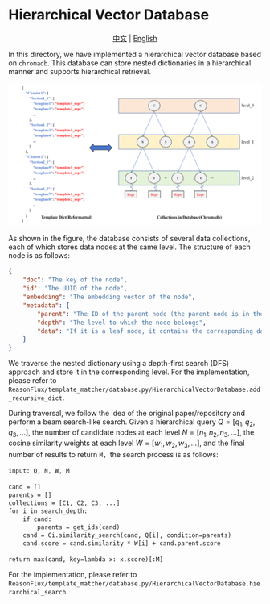 # Hierarchical Vector Database
<center>
<a href="./README_ZH.md">中文</a> |
<a href="./README.md">English</a>
</center>

In this directory, we have implemented a hierarchical vector database based on `chromadb`. This database can store nested dictionaries in a hierarchical manner and supports hierarchical retrieval.

![](../../asset/database.png)

As shown in the figure, the database consists of several data collections, each of which stores data nodes at the same level. The structure of each node is as follows:

```json
{
    "doc": "The key of the node",
    "id": "The UUID of the node",
    "embedding": "The embedding vector of the node",
    "metadata": {
        "parent": "The ID of the parent node (the parent node is in the upper-level collection)",
        "depth": "The level to which the node belongs",
        "data": "If it is a leaf node, it contains the corresponding data; otherwise, it is empty"
    }
}
```

We traverse the nested dictionary using a depth-first search (DFS) approach and store it in the corresponding level. For the implementation, please refer to `ReasonFlux/template_matcher/database.py/HierarchicalVectorDatabase.add_recursive_dict`.

During traversal, we follow the idea of the original paper/repository and perform a beam search-like search. Given a hierarchical query $Q=[q_1,q_2,q_3,...]$, the number of candidate nodes at each level $N=[n_1,n_2,n_3,...]$,  the cosine similarity weights at each level $W=[w_1,w_2,w_3,...]$, and the final number of results to return `M`，the search process is as follows:

```
input: Q, N, W, M

cand = []
parents = []
collections = [C1, C2, C3, ...]
for i in search_depth:
    if cand:
        parents = get_ids(cand)
    cand = Ci.similarity_search(cand, Q[i], condition=parents)
    cand.score = cand.similarity * W[i] + cand.parent.score

return max(cand, key=lambda x: x.score)[:M]
```

For the implementation, please refer to `ReasonFlux/template_matcher/database.py/HierarchicalVectorDatabase.hierarchical_search`.